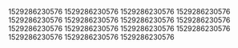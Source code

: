 1529286230576
1529286230576
1529286230576
1529286230576
1529286230576
1529286230576
1529286230576
1529286230576
1529286230576
1529286230576
1529286230576
1529286230576
1529286230576
1529286230576
1529286230576
